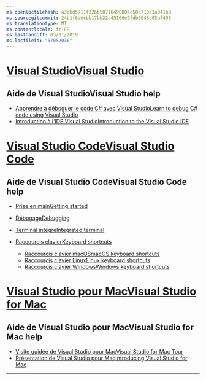 ```yaml
---
ms.openlocfilehash: a3c6d5711f32bb5071649080ec50c710d3a041b8
ms.sourcegitcommit: 24b1f6decbb17bb22a45166e5fdb0845c65af498
ms.translationtype: MT
ms.contentlocale: fr-FR
ms.lasthandoff: 03/01/2019
ms.locfileid: "57052036"
---
```


<!-- VS -------------------------->
# <a name="visual-studiotabvisual-studio"></a>[<span data-ttu-id="594a9-101">Visual Studio</span><span class="sxs-lookup"><span data-stu-id="594a9-101">Visual Studio</span></span>](#tab/visual-studio)

## <a name="visual-studio-help"></a><span data-ttu-id="594a9-102">Aide de Visual Studio</span><span class="sxs-lookup"><span data-stu-id="594a9-102">Visual Studio help</span></span>

* [<span data-ttu-id="594a9-103">Apprendre à déboguer le code C# avec Visual Studio</span><span class="sxs-lookup"><span data-stu-id="594a9-103">Learn to debug C# code using Visual Studio</span></span>](https://docs.microsoft.com/en-us/visualstudio/debugger/getting-started-with-the-debugger?view=vs-2017)
* [<span data-ttu-id="594a9-104">Introduction à l’IDE Visual Studio</span><span class="sxs-lookup"><span data-stu-id="594a9-104">Introduction to the Visual Studio IDE</span></span>](https://docs.microsoft.com/en-us/visualstudio/ide/visual-studio-ide?view=vs-2017)

<!-- Code -------------------------->
# <a name="visual-studio-codetabvisual-studio-code"></a>[<span data-ttu-id="594a9-105">Visual Studio Code</span><span class="sxs-lookup"><span data-stu-id="594a9-105">Visual Studio Code</span></span>](#tab/visual-studio-code)

## <a name="visual-studio-code-help"></a><span data-ttu-id="594a9-106">Aide de Visual Studio Code</span><span class="sxs-lookup"><span data-stu-id="594a9-106">Visual Studio Code help</span></span>

* [<span data-ttu-id="594a9-107">Prise en main</span><span class="sxs-lookup"><span data-stu-id="594a9-107">Getting started</span></span>](https://code.visualstudio.com/docs)
* [<span data-ttu-id="594a9-108">Débogage</span><span class="sxs-lookup"><span data-stu-id="594a9-108">Debugging</span></span>](https://code.visualstudio.com/docs/editor/debugging)
* [<span data-ttu-id="594a9-109">Terminal intégré</span><span class="sxs-lookup"><span data-stu-id="594a9-109">Integrated terminal</span></span>](https://code.visualstudio.com/docs/editor/integrated-terminal)
* [<span data-ttu-id="594a9-110">Raccourcis clavier</span><span class="sxs-lookup"><span data-stu-id="594a9-110">Keyboard shortcuts</span></span>](https://code.visualstudio.com/docs/getstarted/keybindings#_keyboard-shortcuts-reference)

  * [<span data-ttu-id="594a9-111">Raccourcis clavier macOS</span><span class="sxs-lookup"><span data-stu-id="594a9-111">macOS keyboard shortcuts</span></span>](https://code.visualstudio.com/shortcuts/keyboard-shortcuts-macos.pdf)
  * [<span data-ttu-id="594a9-112">Raccourcis clavier Linux</span><span class="sxs-lookup"><span data-stu-id="594a9-112">Linux keyboard shortcuts</span></span>](https://code.visualstudio.com/shortcuts/keyboard-shortcuts-linux.pdf)
  * [<span data-ttu-id="594a9-113">Raccourcis clavier Windows</span><span class="sxs-lookup"><span data-stu-id="594a9-113">Windows keyboard shortcuts</span></span>](https://code.visualstudio.com/shortcuts/keyboard-shortcuts-windows.pdf)

<!-- Mac -------------------------->
# <a name="visual-studio-for-mactabvisual-studio-mac"></a>[<span data-ttu-id="594a9-114">Visual Studio pour Mac</span><span class="sxs-lookup"><span data-stu-id="594a9-114">Visual Studio for Mac</span></span>](#tab/visual-studio-mac)

## <a name="visual-studio-for-mac-help"></a><span data-ttu-id="594a9-115">Aide de Visual Studio pour Mac</span><span class="sxs-lookup"><span data-stu-id="594a9-115">Visual Studio for Mac help</span></span>

* [<span data-ttu-id="594a9-116">Visite guidée de Visual Studio pour Mac</span><span class="sxs-lookup"><span data-stu-id="594a9-116">Visual Studio for Mac Tour</span></span>](https://docs.microsoft.com/en-us/visualstudio/mac/ide-tour)
* [<span data-ttu-id="594a9-117">Présentation de Visual Studio pour Mac</span><span class="sxs-lookup"><span data-stu-id="594a9-117">Introducing Visual Studio for Mac</span></span>](https://docs.microsoft.com/en-us/visualstudio/mac/)

---  
<!-- End of VS tabs -->